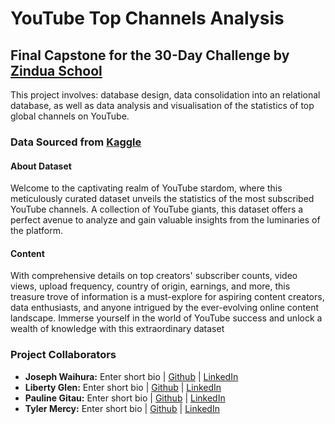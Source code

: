 # YouTube Top Channels Analysis
## Final Capstone for the 30-Day Challenge by [Zindua School](https://zinduaschool.com)
This project involves: database design, data consolidation into an relational database, as well as data analysis and visualisation of the statistics of top global channels on YouTube.

### Data Sourced from [Kaggle](https://www.kaggle.com/datasets/nelgiriyewithana/global-youtube-statistics-2023)
#### About Dataset
Welcome to the captivating realm of YouTube stardom, where this meticulously curated dataset unveils the statistics of the most subscribed YouTube channels. A collection of YouTube giants, this dataset offers a perfect avenue to analyze and gain valuable insights from the luminaries of the platform.

#### Content
With comprehensive details on top creators' subscriber counts, video views, upload frequency, country of origin, earnings, and more, this treasure trove of information is a must-explore for aspiring content creators, data enthusiasts, and anyone intrigued by the ever-evolving online content landscape. Immerse yourself in the world of YouTube success and unlock a wealth of knowledge with this extraordinary dataset

### Project Collaborators
- **Joseph Waihura:** Enter short bio | [Github]() | [LinkedIn]()
- **Liberty Glen:** Enter short bio | [Github]() | [LinkedIn]()
- **Pauline Gitau:** Enter short bio | [Github]() | [LinkedIn]()
- **Tyler Mercy:** Enter short bio | [Github]() | [LinkedIn]()